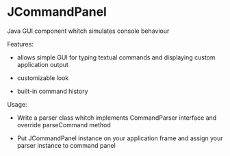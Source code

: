 JCommandPanel
=============

Java GUI component whitch simulates console behaviour

Features:

- allows simple GUI for typing textual commands and displaying custom application output

- customizable look

- built-in command history

Usage:

- Write a parser class whitch implements CommandParser interface and override parseCommand method

- Put JCommandPanel instance on your application frame and assign your parser instance to command panel